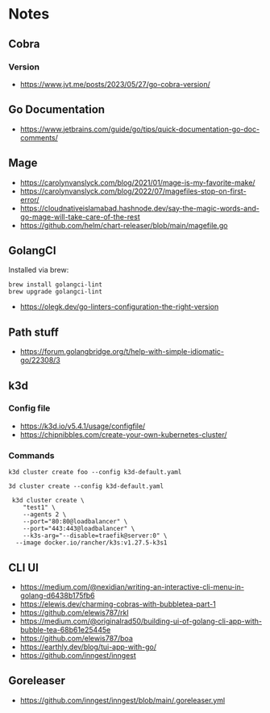 # Notes

## Cobra

### Version

- https://www.jvt.me/posts/2023/05/27/go-cobra-version/

## Go Documentation

- https://www.jetbrains.com/guide/go/tips/quick-documentation-go-doc-comments/

## Mage

- https://carolynvanslyck.com/blog/2021/01/mage-is-my-favorite-make/
- https://carolynvanslyck.com/blog/2022/07/magefiles-stop-on-first-error/
- https://cloudnativeislamabad.hashnode.dev/say-the-magic-words-and-go-mage-will-take-care-of-the-rest
- https://github.com/helm/chart-releaser/blob/main/magefile.go

## GolangCI

Installed via brew:

```shell
brew install golangci-lint
brew upgrade golangci-lint
```

- https://olegk.dev/go-linters-configuration-the-right-version

## Path stuff

- https://forum.golangbridge.org/t/help-with-simple-idiomatic-go/22308/3

## k3d

### Config file

- https://k3d.io/v5.4.1/usage/configfile/
- https://chipnibbles.com/create-your-own-kubernetes-cluster/

### Commands

```shell
k3d cluster create foo --config k3d-default.yaml
```

```shell
3d cluster create --config k3d-default.yaml
```

```shell
 k3d cluster create \
    "test1" \
    --agents 2 \
    --port="80:80@loadbalancer" \
    --port="443:443@loadbalancer" \
    --k3s-arg="--disable=traefik@server:0" \
  --image docker.io/rancher/k3s:v1.27.5-k3s1
```

## CLI UI

- https://medium.com/@nexidian/writing-an-interactive-cli-menu-in-golang-d6438b175fb6
- https://elewis.dev/charming-cobras-with-bubbletea-part-1
- https://github.com/elewis787/rkl
- https://medium.com/@originalrad50/building-ui-of-golang-cli-app-with-bubble-tea-68b61e25445e
- https://github.com/elewis787/boa
- https://earthly.dev/blog/tui-app-with-go/
- https://github.com/inngest/inngest

## Goreleaser

- https://github.com/inngest/inngest/blob/main/.goreleaser.yml